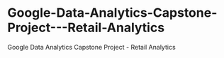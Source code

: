 # Google-Data-Analytics-Capstone-Project---Retail-Analytics
Google Data Analytics Capstone Project - Retail Analytics
